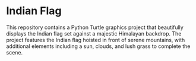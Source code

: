 # Indian Flag
 This repository contains a Python Turtle graphics project that beautifully displays the Indian flag set against a majestic Himalayan backdrop. The project features the Indian flag hoisted in front of serene mountains, with additional elements including a sun, clouds, and lush grass to complete the scene.
